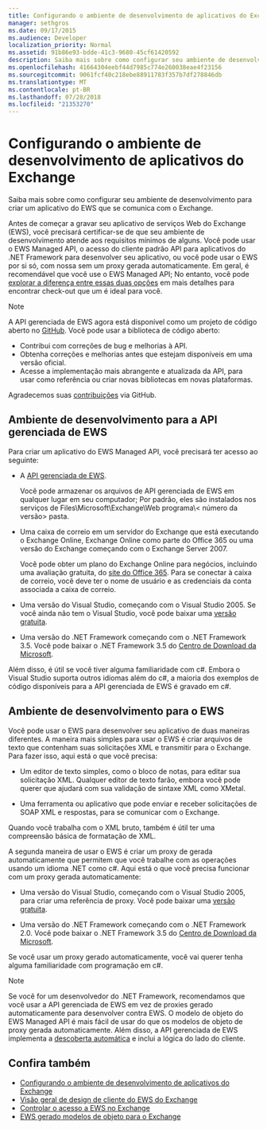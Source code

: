 ```yaml
---
title: Configurando o ambiente de desenvolvimento de aplicativos do Exchange
manager: sethgros
ms.date: 09/17/2015
ms.audience: Developer
localization_priority: Normal
ms.assetid: 91b86e93-bdde-41c3-9680-45cf61420592
description: Saiba mais sobre como configurar seu ambiente de desenvolvimento para criar um aplicativo do EWS que se comunica com o Exchange.
ms.openlocfilehash: 41664304eebf44d7985c774e260038eae4f23156
ms.sourcegitcommit: 9061fcf40c218ebe88911783f357b7df278846db
ms.translationtype: MT
ms.contentlocale: pt-BR
ms.lasthandoff: 07/28/2018
ms.locfileid: "21353270"
---
```

# <a name="setting-up-your-exchange-application-development-environment"></a>Configurando o ambiente de desenvolvimento de aplicativos do Exchange

Saiba mais sobre como configurar seu ambiente de desenvolvimento para criar um aplicativo do EWS que se comunica com o Exchange.
  
Antes de começar a gravar seu aplicativo de serviços Web do Exchange (EWS), você precisará certificar-se de que seu ambiente de desenvolvimento atende aos requisitos mínimos de alguns. Você pode usar o EWS Managed API, o acesso do cliente padrão API para aplicativos do .NET Framework para desenvolver seu aplicativo, ou você pode usar o EWS por si só, com nossa sem um proxy gerada automaticamente. Em geral, é recomendável que você use o EWS Managed API; No entanto, você pode [explorar a diferença entre essas duas opções](ews-client-design-overview-for-exchange.md) em mais detalhes para encontrar check-out que um é ideal para você. 
  
> [!NOTE]
> A API gerenciada de EWS agora está disponível como um projeto de código aberto no [GitHub](https://github.com/officedev/ews-managed-api). Você pode usar a biblioteca de código aberto: 
> - Contribui com correções de bug e melhorias à API. 
> - Obtenha correções e melhorias antes que estejam disponíveis em uma versão oficial. 
> - Acesse a implementação mais abrangente e atualizada da API, para usar como referência ou criar novas bibliotecas em novas plataformas. 
> 
>  Agradecemos suas [contribuições](https://github.com/OfficeDev/ews-managed-api/blob/master/CONTRIBUTING.md) via GitHub. 
  
## <a name="development-environment-for-the-ews-managed-api"></a>Ambiente de desenvolvimento para a API gerenciada de EWS
<a name="bk_EWSMA"> </a>

Para criar um aplicativo do EWS Managed API, você precisará ter acesso ao seguinte:
  
- A [API gerenciada de EWS](http://aka.ms/ews-managed-api-readme). 
    
    Você pode armazenar os arquivos de API gerenciada de EWS em qualquer lugar em seu computador; Por padrão, eles são instalados nos serviços de Files\Microsoft\Exchange\Web programa\\< número da versão\> pasta.
    
- Uma caixa de correio em um servidor do Exchange que está executando o Exchange Online, Exchange Online como parte do Office 365 ou uma versão do Exchange começando com o Exchange Server 2007. 
    
    Você pode obter um plano do Exchange Online para negócios, incluindo uma avaliação gratuita, do [site do Office 365](http://office.microsoft.com/en-us/business/compare-office-365-for-business-plans-FX102918419.aspx#fbid=1tsGNIE7e3a). Para se conectar à caixa de correio, você deve ter o nome de usuário e as credenciais da conta associada a caixa de correio.
    
- Uma versão do Visual Studio, começando com o Visual Studio 2005. Se você ainda não tem o Visual Studio, você pode baixar uma [versão gratuita](https://visualstudio.microsoft.com/).
    
- Uma versão do .NET Framework começando com o .NET Framework 3.5. Você pode baixar o .NET Framework 3.5 do [Centro de Download da Microsoft](http://go.microsoft.com/fwlink/?LinkId=191777).
    
Além disso, é útil se você tiver alguma familiaridade com c#. Embora o Visual Studio suporta outros idiomas além do c#, a maioria dos exemplos de código disponíveis para a API gerenciada de EWS é gravado em c#.
  
## <a name="development-environment-for-ews"></a>Ambiente de desenvolvimento para o EWS
<a name="bk_EWS"> </a>

Você pode usar o EWS para desenvolver seu aplicativo de duas maneiras diferentes. A maneira mais simples para usar o EWS é criar arquivos de texto que contenham suas solicitações XML e transmitir para o Exchange. Para fazer isso, aqui está o que você precisa: 
  
- Um editor de texto simples, como o bloco de notas, para editar sua solicitação XML. Qualquer editor de texto farão, embora você pode querer que ajudará com sua validação de sintaxe XML como XMetal.
    
- Uma ferramenta ou aplicativo que pode enviar e receber solicitações de SOAP XML e respostas, para se comunicar com o Exchange.
    
Quando você trabalha com o XML bruto, também é útil ter uma compreensão básica de formatação de XML.
  
A segunda maneira de usar o EWS é criar um proxy de gerada automaticamente que permitem que você trabalhe com as operações usando um idioma .NET como c#. Aqui está o que você precisa funcionar com um proxy gerada automaticamente:
  
- Uma versão do Visual Studio, começando com o Visual Studio 2005, para criar uma referência de proxy. Você pode baixar uma [versão gratuita](https://visualstudio.microsoft.com/).
    
- Uma versão do .NET Framework começando com o .NET Framework 2.0. Você pode baixar o .NET Framework 3.5 do [Centro de Download da Microsoft](http://go.microsoft.com/fwlink/?LinkId=191777).
    
Se você usar um proxy gerado automaticamente, você vai querer tenha alguma familiaridade com programação em c#.
  
> [!NOTE]
> Se você for um desenvolvedor do .NET Framework, recomendamos que você usar a API gerenciada de EWS em vez de proxies gerado automaticamente para desenvolver contra EWS. O modelo de objeto do EWS Managed API é mais fácil de usar do que os modelos de objeto de proxy gerada automaticamente. Além disso, a API gerenciada de EWS implementa a [descoberta automática](autodiscover-for-exchange.md) e inclui a lógica do lado do cliente. 
  
## <a name="see-also"></a>Confira também

- [Configurando o ambiente de desenvolvimento de aplicativos do Exchange](setting-up-your-exchange-application-development-environment.md)   
- [Visão geral de design de cliente do EWS do Exchange](ews-client-design-overview-for-exchange.md)  
- [Controlar o acesso a EWS no Exchange](how-to-control-access-to-ews-in-exchange.md)  
- [EWS gerado modelos de objeto para o Exchange](https://msdn.microsoft.com/en-us/library/jj190899)
    

